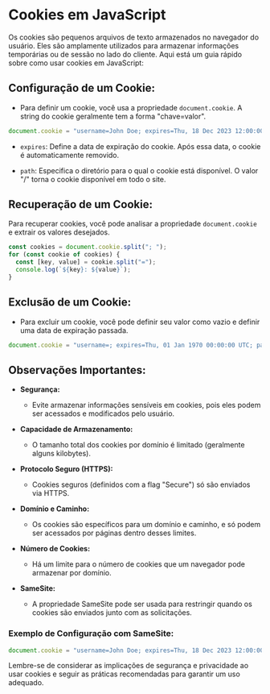 # Cookies em JavaScript

Os cookies são pequenos arquivos de texto armazenados no navegador do usuário. Eles são amplamente utilizados para armazenar informações temporárias ou de sessão no lado do cliente. Aqui está um guia rápido sobre como usar cookies em JavaScript:

## **Configuração de um Cookie:**

- Para definir um cookie, você usa a propriedade `document.cookie`. A string do cookie geralmente tem a forma "chave=valor".

```javascript
document.cookie = "username=John Doe; expires=Thu, 18 Dec 2023 12:00:00 UTC; path=/";
```

- `expires`: Define a data de expiração do cookie. Após essa data, o cookie é automaticamente removido.

- `path`: Especifica o diretório para o qual o cookie está disponível. O valor "/" torna o cookie disponível em todo o site.

## **Recuperação de um Cookie:**

Para recuperar cookies, você pode analisar a propriedade `document.cookie` e extrair os valores desejados.

```javascript
const cookies = document.cookie.split("; ");
for (const cookie of cookies) {
  const [key, value] = cookie.split("=");
  console.log(`${key}: ${value}`);
}
```

## **Exclusão de um Cookie:**

- Para excluir um cookie, você pode definir seu valor como vazio e definir uma data de expiração passada.

```javascript
document.cookie = "username=; expires=Thu, 01 Jan 1970 00:00:00 UTC; path=/";
```

## **Observações Importantes:**

- **Segurança:**
  - Evite armazenar informações sensíveis em cookies, pois eles podem ser acessados e modificados pelo usuário.

- **Capacidade de Armazenamento:**
  - O tamanho total dos cookies por domínio é limitado (geralmente alguns kilobytes).

- **Protocolo Seguro (HTTPS):**
  - Cookies seguros (definidos com a flag "Secure") só são enviados via HTTPS.

- **Domínio e Caminho:**
  - Os cookies são específicos para um domínio e caminho, e só podem ser acessados por páginas dentro desses limites.

- **Número de Cookies:**
  - Há um limite para o número de cookies que um navegador pode armazenar por domínio.

- **SameSite:**
  - A propriedade SameSite pode ser usada para restringir quando os cookies são enviados junto com as solicitações. 

### **Exemplo de Configuração com SameSite:**

```javascript
document.cookie = "username=John Doe; expires=Thu, 18 Dec 2023 12:00:00 UTC; path=/; SameSite=Strict";
```

Lembre-se de considerar as implicações de segurança e privacidade ao usar cookies e seguir as práticas recomendadas para garantir um uso adequado.